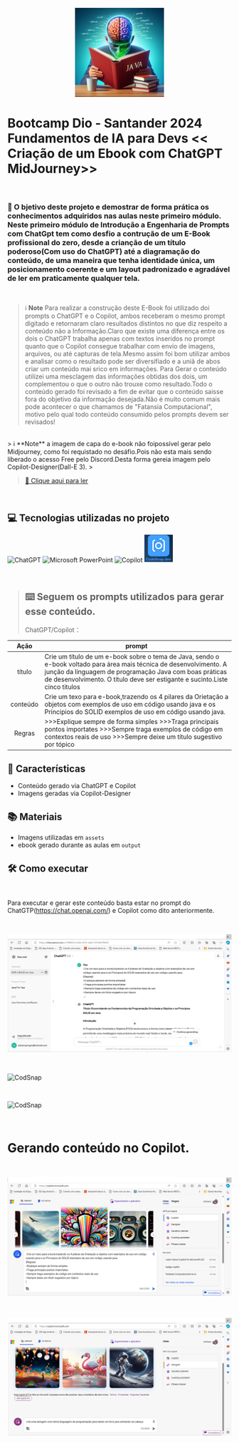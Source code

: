 <p align="center">
    <img width="200" src="https://github.com/AdrianoProfileAdsCloud/Bootcamp-Santander-2024-Fundamentos-de-IA-para-Devs-Cria-de-um-Ebook-com-ChatGPT-MidJourney/blob/main/assets/EBook-Java.jpeg">
</p>

# Bootcamp Dio - Santander 2024 Fundamentos de IA para Devs << Criação de um Ebook com ChatGPT MidJourney>>

<br>

 ### 🎯 O bjetivo deste projeto e demostrar de forma prática os conhecimentos adquiridos nas aulas neste primeiro módulo. Neste primeiro módulo de Introdução a Engenharia de Prompts com ChatGpt tem como desfio a contrução de um E-Book profissional do zero, desde a crianção de um título poderoso(Com uso do ChatGPT) até a diagramação do conteúdo, de uma maneira que tenha identidade única, um posicionamento coerente e um layout padronizado e agradável de ler em praticamente qualquer tela.

 <br>
 
> ℹ️ **Note** Para realizar a construção deste E-Book foi utilizado doi prompts o ChatGPT e o Copilot, ambos receberam o mesmo prompt digitado e retornaram claro resultados distintos no que diz respeito a conteúdo não a Informação.Claro que existe uma diferença entre os dois o ChatGPT trabalha apenas com textos inseridos no prompt quanto que o Copilot consegue trabalhar com envio de imagens, arquivos, ou até capturas de tela.Mesmo assim foi bom utilizar ambos e analisar como o resultado pode ser diversifiado e a uniã de abos criar um conteúdo mai srico em informações.
> Para Gerar o conteúdo utilizei uma mesclagem das informações obtidas dos dois, um complementou o que o outro não trouxe como resultado.Todo o conteúdo gerado foi revisado a fim de evitar que o conteúdo saisse fora do objetivo da informação desejada.Não é muito comum mais pode acontecer o que chamamos de "Fatansia Computacional", motivo pelo qual todo conteúdo consumido pelos prompts devem ser revisados!
<br>
>  ℹ️ **Note** a imagem de capa do e-book não foipossível gerar pelo Midjourney, como foi requistado no desáfio.Pois não esta mais sendo liberado o acesso Free pelo Discord.Desta forma gereia imagem pelo Copilot-Designer(Dall-E 3).
>
<br>

> <a href="https://github.com/AdrianoProfileAdsCloud/Bootcamp-Santander-2024-Fundamentos-de-IA-para-Devs-Cria-de-um-Ebook-com-ChatGPT-MidJourney/blob/main/output/Trilhando%20o%20Caminho%20Java%20-%20Aprendizado%20e%20Boas%20Pr%C3%A1ticas%20em%20Sintonia.pdf" title="E-Book-Java"> :notebook: Clique aqui para ler</a>
<br>

## 💻 Tecnologias utilizadas no projeto

![ChatGPT](https://img.shields.io/badge/chatGPT-74aa9c?style=for-the-badge&logo=openai&logoColor=white(https://chat.openai.com/))
![Microsoft PowerPoint](https://img.shields.io/badge/Microsoft_PowerPoint-B7472A?style=for-the-badge&logo=microsoft-powerpoint&logoColor=white(https://www.microsoft.com/en/microsoft-365/powerpoint))
![Copilot](https://adoption.microsoft.com/wp-content/uploads/2023/09/icon-copilot.svg)
![CodSnap](https://github.com/AdrianoProfileAdsCloud/Bootcamp-Santander-2024-Fundamentos-de-IA-para-Devs-Cria-de-um-Ebook-com-ChatGPT-MidJourney/blob/main/assets/CodeSnap.png)     
     
<br>

>## :keyboard: Seguem os prompts utilizados para gerar esse conteúdo.
>
>ChatGPT/Copilot：

|   Ação   | prompt                                                                                                                                                                                                                                                                         |
| :------: | ------------------------------------------------------------------------------------------------------------------------------------------------------------------------------------------------------------------------------------------------------------------------------ |
|  título  | Crie um título de um e-book sobre o tema de Java, sendo o e-book voltado para área mais técnica de desenvolvimento. A junção da linguagem de programação Java com boas práticas de desenvolvimento. O título deve ser estigante e sucinto.Liste cinco titulos                   |
| conteúdo | Crie um texo para e-book,trazendo os 4 pilares da Orietação a objetos com exemplos de uso em código usando java e os Principios do SOLID exemplos de uso em código usando java.
|Regras    |>>>Explique sempre de forma simples >>>Traga principais pontos importates >>>Sempre traga exemplos de código em contextos reais de uso >>>Sempre deixe um título sugestivo por tópico |

## :open_book: Características

- Conteúdo gerado via ChatGPT e Copilot
- Imagens geradas via Copilot-Designer

## 📚 Materiais

- Imagens utilizadas em `assets`
- ebook gerado durante as aulas em `output`

## :hammer_and_wrench: Como executar
<br>

Para executar e gerar este conteúdo basta estar no prompt do ChatGTP(https://chat.openai.com/) e Copilot como dito anteriormente.

<br> 

![CodSnap](https://github.com/AdrianoProfileAdsCloud/Bootcamp-Santander-2024-Fundamentos-de-IA-para-Devs-Cria-de-um-Ebook-com-ChatGPT-MidJourney/blob/main/assets/ChatGPT.png)  

<br>

![CodSnap](https://github.com/AdrianoProfileAdsCloud/Bootcamp-Santander-2024-Fundamentos-de-IA-para-Devs-Cria-de-um-Ebook-com-ChatGPT-MidJourney/blob/main/assets/Geranando%20T%C3%ADtulo%20para%20E-Book%20Chat%20GPT.png)  

<br>

![CodSnap](https://github.com/AdrianoProfileAdsCloud/Bootcamp-Santander-2024-Fundamentos-de-IA-para-Devs-Cria-de-um-Ebook-com-ChatGPT-MidJourney/blob/main/assets/Geranando%20T%C3%ADtulo%20para%20E-Book%20Chat%20GPT.png)  

<br>

# Gerando conteúdo no Copilot.

<br>

![CodSnap](https://github.com/AdrianoProfileAdsCloud/Bootcamp-Santander-2024-Fundamentos-de-IA-para-Devs-Cria-de-um-Ebook-com-ChatGPT-MidJourney/blob/main/assets/Copilot-Gera%C3%A7%C3%A3o%20de%20Conteudo.png)  

<br>

![CodSnap](https://github.com/AdrianoProfileAdsCloud/Bootcamp-Santander-2024-Fundamentos-de-IA-para-Devs-Cria-de-um-Ebook-com-ChatGPT-MidJourney/blob/main/assets/Gerando-Imagem-Dall-E3.png)  






